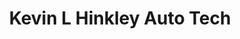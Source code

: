 ---
title: "Kevin L Hinkley Auto Tech"
url: /castro-valley/kevin-l-hinkley-auto-tech/
shop: Autowerkstatt
---